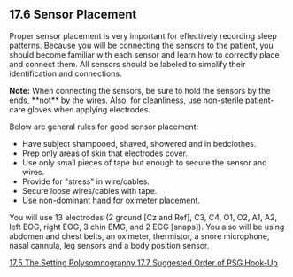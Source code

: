 ## 17.6 Sensor Placement

Proper sensor placement is very important for effectively recording sleep patterns.  Because you will be connecting the sensors to the patient, you should become familiar with each sensor and learn how to correctly place and connect them.  All sensors should be labeled to simplify their identification and connections.

<div class="bs-callout bs-callout-info">
  <p>
    <strong>Note:</strong>
    When connecting the sensors, be sure to hold the sensors by the ends, **not** by the wires.  Also, for cleanliness, use non-sterile patient-care gloves when applying electrodes.
  </p>
</div>

Below are general rules for good sensor placement:

* Have subject shampooed, shaved, showered and in bedclothes.
* Prep only areas of skin that electrodes cover.
* Use only small pieces of tape but enough to secure the sensor and wires.
* Provide for "stress" in wire/cables.
* Secure loose wires/cables with tape.
* Use non-dominant hand for oximeter placement.

You will use 13 electrodes (2 ground [Cz and Ref], C3, C4, O1, O2, A1, A2, left EOG, right EOG, 3 chin EMG, and 2 ECG [snaps]).  You also will be using abdomen and chest belts, an oximeter, thermistor, a snore microphone, nasal cannula, leg sensors and a body position sensor.


<div class="center">
<div class="btn-group">
  <a href=":pages_path:/manuals/polysomnography/17-05-the-setting.md" class="btn btn-default">
    <span class="glyphicon glyphicon-chevron-left"></span>
    17.5 The Setting
  </a>

  <a href=":pages_path:/manuals/polysomnography" class="btn btn-default">
    <span class="glyphicon glyphicon-chevron-up"></span>
    Polysomnography
  </a>

  <a href=":pages_path:/manuals/polysomnography/17-07-suggested-order-psg-hookup.md" class="btn btn-success">
    17.7 Suggested Order of PSG Hook-Up
    <span class="glyphicon glyphicon-chevron-right"></span>
  </a>
</div>
</div>
